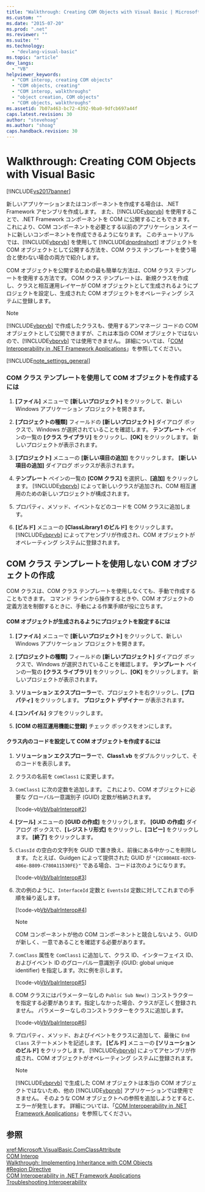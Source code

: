 ```yaml
---
title: "Walkthrough: Creating COM Objects with Visual Basic | Microsoft Docs"
ms.custom: ""
ms.date: "2015-07-20"
ms.prod: ".net"
ms.reviewer: ""
ms.suite: ""
ms.technology: 
  - "devlang-visual-basic"
ms.topic: "article"
dev_langs: 
  - "VB"
helpviewer_keywords: 
  - "COM interop, creating COM objects"
  - "COM objects, creating"
  - "COM interop, walkthroughs"
  - "object creation, COM objects"
  - "COM objects, walkthroughs"
ms.assetid: 7b07a463-bc72-4392-9ba0-9dfcb697a44f
caps.latest.revision: 30
author: "stevehoag"
ms.author: "shoag"
caps.handback.revision: 30
---
```

# Walkthrough: Creating COM Objects with Visual Basic
[!INCLUDE[vs2017banner](../../../visual-basic/developing-apps/includes/vs2017banner.md)]

新しいアプリケーションまたはコンポーネントを作成する場合は、.NET Framework アセンブリを作成します。  また、[!INCLUDE[vbprvb](../../../csharp/programming-guide/concepts/linq/includes/vbprvb-md.md)] を使用することで、.NET Framework コンポーネントを COM に公開することもできます。  これにより、COM コンポーネントを必要とする以前のアプリケーション スイートに新しいコンポーネントを作成できるようになります。  このチュートリアルでは、[!INCLUDE[vbprvb](../../../csharp/programming-guide/concepts/linq/includes/vbprvb-md.md)] を使用して [!INCLUDE[dnprdnshort](../../../csharp/getting-started/includes/dnprdnshort-md.md)] オブジェクトを COM オブジェクトとして公開する方法を、COM クラス テンプレートを使う場合と使わない場合の両方で紹介します。  
  
 COM オブジェクトを公開するための最も簡単な方法は、COM クラス テンプレートを使用する方法です。  COM クラス テンプレートは、新規クラスを作成し、クラスと相互運用レイヤーが COM オブジェクトとして生成されるようにプロジェクトを設定し、生成された COM オブジェクトをオペレーティング システムに登録します。  
  
> [!NOTE]
>  [!INCLUDE[vbprvb](../../../csharp/programming-guide/concepts/linq/includes/vbprvb-md.md)] で作成したクラスも、使用するアンマネージ コードの COM オブジェクトとして公開できますが、これは本当の COM オブジェクトではないので、[!INCLUDE[vbprvb](../../../csharp/programming-guide/concepts/linq/includes/vbprvb-md.md)] では使用できません。  詳細については、「[COM Interoperability in .NET Framework Applications](../../../visual-basic/programming-guide/com-interop/com-interoperability-in-net-framework-applications.md)」を参照してください。  
  
 [!INCLUDE[note_settings_general](../../../csharp/language-reference/compiler-messages/includes/note-settings-general-md.md)]  
  
### COM クラス テンプレートを使用して COM オブジェクトを作成するには  
  
1.  **\[ファイル\]** メニューで **\[新しいプロジェクト\]** をクリックして、新しい Windows アプリケーション プロジェクトを開きます。  
  
2.  **\[プロジェクトの種類\]** フィールドの **\[新しいプロジェクト\]** ダイアログ ボックスで、Windows が選択されていることを確認します。  **テンプレート** ペインの一覧の **\[クラス ライブラリ\]** をクリックし、**\[OK\]** をクリックします。  新しいプロジェクトが表示されます。  
  
3.  **\[プロジェクト\]** メニューの **\[新しい項目の追加\]** をクリックします。  **\[新しい項目の追加\]** ダイアログ ボックスが表示されます。  
  
4.  **テンプレート** ペインの一覧の **\[COM クラス\]** を選択し、**\[追加\]** をクリックします。  [!INCLUDE[vbprvb](../../../csharp/programming-guide/concepts/linq/includes/vbprvb-md.md)] によって新しいクラスが追加され、COM 相互運用のための新しいプロジェクトが構成されます。  
  
5.  プロパティ、メソッド、イベントなどのコードを COM クラスに追加します。  
  
6.  **\[ビルド\]** メニューの **\[ClassLibrary1 のビルド\]** をクリックします。  [!INCLUDE[vbprvb](../../../csharp/programming-guide/concepts/linq/includes/vbprvb-md.md)] によってアセンブリが作成され、COM オブジェクトがオペレーティング システムに登録されます。  
  
## COM クラス テンプレートを使用しない COM オブジェクトの作成  
 COM クラスは、COM クラス テンプレートを使用しなくても、手動で作成することもできます。  コマンド ラインから操作するときや、COM オブジェクトの定義方法を制御するときに、手動による作業手順が役に立ちます。  
  
#### COM オブジェクトが生成されるようにプロジェクトを設定するには  
  
1.  **\[ファイル\]** メニューで **\[新しいプロジェクト\]** をクリックして、新しい Windows アプリケーション プロジェクトを開きます。  
  
2.  **\[プロジェクトの種類\]** フィールドの **\[新しいプロジェクト\]** ダイアログ ボックスで、Windows が選択されていることを確認します。  **テンプレート** ペインの一覧の **\[クラス ライブラリ\]** をクリックし、**\[OK\]** をクリックします。  新しいプロジェクトが表示されます。  
  
3.  **ソリューション エクスプローラー**で、プロジェクトを右クリックし、**\[プロパティ\]** をクリックします。  **プロジェクト デザイナー** が表示されます。  
  
4.  **\[コンパイル\]** タブをクリックします。  
  
5.  **\[COM の相互運用機能に登録\]** チェック ボックスをオンにします。  
  
#### クラス内のコードを設定して COM オブジェクトを作成するには  
  
1.  **ソリューション エクスプローラー**で、**Class1.vb** をダブルクリックして、そのコードを表示します。  
  
2.  クラスの名前を `ComClass1` に変更します。  
  
3.  `ComClass1` に次の定数を追加します。  これにより、COM オブジェクトに必要な グローバル一意識別子 \(GUID\) 定数が格納されます。  
  
     [!code-vb[VbVbalrInterop#2](../../../visual-basic/programming-guide/com-interop/codesnippet/visualbasic/vbvbalrinterop/Class1.vb#2)]  
  
4.  **\[ツール\]** メニューの **\[GUID の作成\]** をクリックします。  **\[GUID の作成\]** ダイアログ ボックスで、**\[レジストリ形式\]** をクリックし、**\[コピー\]** をクリックします。  **\[終了\]** をクリックします。  
  
5.  `ClassId` の空白の文字列を GUID で置き換え、前後にある中かっこを削除します。  たとえば、Guidgen によって提供された GUID が `"{2C8B0AEE-02C9-486e-B809-C780A11530FE}"` である場合、コードは次のようになります。  
  
     [!code-vb[VbVbalrInterop#3](../../../visual-basic/programming-guide/com-interop/codesnippet/visualbasic/vbvbalrinterop/Class1.vb#3)]  
  
6.  次の例のように、`InterfaceId` 定数と `EventsId` 定数に対してこれまでの手順を繰り返します。  
  
     [!code-vb[VbVbalrInterop#4](../../../visual-basic/programming-guide/com-interop/codesnippet/visualbasic/vbvbalrinterop/Class1.vb#4)]  
  
    > [!NOTE]
    >  COM コンポーネントが他の COM コンポーネントと競合しないよう、GUID が新しく、一意であることを確認する必要があります。  
  
7.  `ComClass` 属性を `ComClass1` に追加して、クラス ID、インターフェイス ID、およびイベント ID のグローバル一意識別子 \(GUID: global unique identifier\) を指定します。次に例を示します。  
  
     [!code-vb[VbVbalrInterop#5](../../../visual-basic/programming-guide/com-interop/codesnippet/visualbasic/vbvbalrinterop/Class1.vb#5)]  
  
8.  COM クラスにはパラメーターなしの `Public Sub New()` コンストラクターを指定する必要があります。指定しなかった場合、クラスが正しく登録されません。  パラメーターなしのコンストラクターをクラスに追加します。  
  
     [!code-vb[VbVbalrInterop#6](../../../visual-basic/programming-guide/com-interop/codesnippet/visualbasic/vbvbalrinterop/Class1.vb#6)]  
  
9. プロパティ、メソッド、およびイベントをクラスに追加して、最後に `End Class` ステートメントを記述します。  **\[ビルド\]** メニューの **\[ソリューションのビルド\]** をクリックします。  [!INCLUDE[vbprvb](../../../csharp/programming-guide/concepts/linq/includes/vbprvb-md.md)] によってアセンブリが作成され、COM オブジェクトがオペレーティング システムに登録されます。  
  
    > [!NOTE]
    >  [!INCLUDE[vbprvb](../../../csharp/programming-guide/concepts/linq/includes/vbprvb-md.md)] で生成した COM オブジェクトは本当の COM オブジェクトではないため、他の [!INCLUDE[vbprvb](../../../csharp/programming-guide/concepts/linq/includes/vbprvb-md.md)] アプリケーションでは使用できません。  そのような COM オブジェクトへの参照を追加しようとすると、エラーが発生します。  詳細については、「[COM Interoperability in .NET Framework Applications](../../../visual-basic/programming-guide/com-interop/com-interoperability-in-net-framework-applications.md)」を参照してください。  
  
## 参照  
 <xref:Microsoft.VisualBasic.ComClassAttribute>   
 [COM Interop](../../../visual-basic/programming-guide/com-interop/index.md)   
 [Walkthrough: Implementing Inheritance with COM Objects](../../../visual-basic/programming-guide/com-interop/walkthrough-implementing-inheritance-with-com-objects.md)   
 [\#Region Directive](../../../visual-basic/language-reference/directives/region-directive.md)   
 [COM Interoperability in .NET Framework Applications](../../../visual-basic/programming-guide/com-interop/com-interoperability-in-net-framework-applications.md)   
 [Troubleshooting Interoperability](../../../visual-basic/programming-guide/com-interop/troubleshooting-interoperability.md)